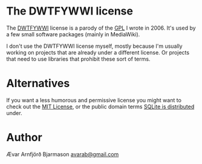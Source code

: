 # The DWTFYWWI license

The [DWTFYWWI](http://github.com/avar/DWTFYWWI) license is a parody of
the [GPL](http://www.gnu.org/licenses/gpl.html) I wrote in 2006. It's
used by a few small software packages (mainly in MediaWiki).

I don't use the DWTFYWWI license myself, mostly because I'm usually
working on projects that are already under a different license. Or
projects that need to use libraries that prohibit these sort of terms.

# Alternatives

If you want a less humorous and permissive license you might want to
check out the
[MIT License](http://www.opensource.org/licenses/mit-license.php), or
the public domain terms
[SQLite is distributed](http://www.sqlite.org/copyright.html) under.

# Author

Ævar Arnfjörð Bjarmason <avarab@gmail.com>
